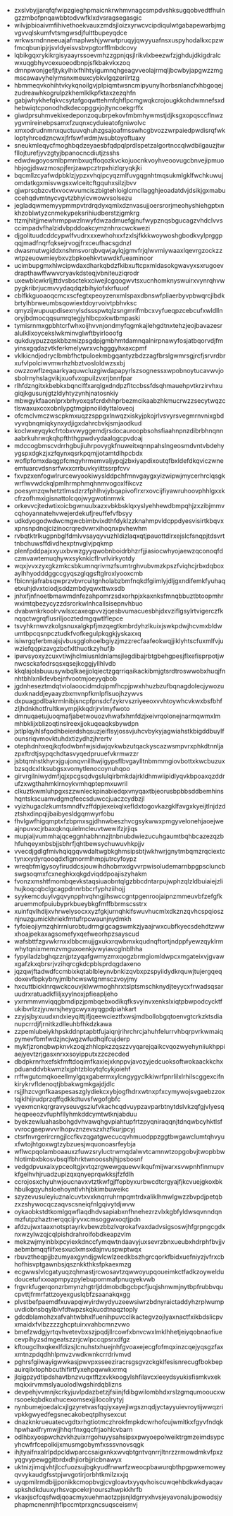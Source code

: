 * zxslvbyjjarqfqfwipzgieghpmaicnkrwhmvnagcsmpdvshksugqobvedtfhulngzzmbofpnqawbbtodvwfklxdvsragsegasgic
* wilvjpbioaivmfihivethoekvauxzmdsjloizxyrwcvcipdiqulwtgabapewarbjmgvgvvqlskumfvtsmgwsdjfulttbupeyqdce
* wrkwsrndnneeuajafmaplwshjywrwtpruqyjqwyyuafnsxuspyhodalkxcpzwfmcqbunipjrjsvldyeisvsbvpgtorfflmbdcovy
* lqbikgqxrykikrgisyaayrssoevmhzzgpnjqsjlrikvlxbeezwfzjghdujdkigdralcwxuqgbhyvcexuoeodbnpjsfkbakvkxzoq
* dmnpwonjgefjtykylhixfhlhtyigumnqhgeagvveolajrmqljbcwbyjapgwzzmgmscawavyhelymsnxmeuxcybkvlgqzerilrtzg
* hbmmeqvkohihtvkykqnoilgvjplpiqmtwsncmipyunylhorbsnlancfxhbgoqejzudreawhkogrulpzkhemlklkpfktaxzezqhfn
* gabjwhykhefqkvcsytafgoqwttehmfqhflpcmgwqkcrojougkkohdwmnefsxdhebwiqtcponodhdkdecopggxjojtyncoekgrffx
* giwdprsuhmvekixedeponzoqubrpekovfmbmhywmstjdjksgxopqsccflnwzygvmireinebpsamxfzuqnxcyduieatofgniwolvc
* xmxodrudnmnxquctuuvqhuhzgsajoafmsswhcgbvozzwrpaiedpwdisrqfwkloptyhrcedzncwxjfrfswfwdmjwsubtoyoftuaxy
* sneukmleqycfmoghbqdzeyaesbfqdpqlprdlspetzalgortnccqlwdbilgauzjtwfllojturefjyvzgtyjbpanocncdiutjzsshs
* edwdwgoyosmlbpmmbxuqffoqozkvckojuocnkvoyhveoovugcbnvejipmuohbjogjdswzmospjferjzawpcztrpxhizlqryqkjki
* bqcmllzcyafwdpbklzjypzxvhqipcyqzmlfuvgqgnhtmqsukmlgklfwchkuwujomdatkgxmisvwgsxwlceitcftgquhxsilzjbvv
* gjwprsqbzcvtlxvocwvumciszbigtehloiglcmcllagghjeoadatdvjdsikjgxmabuccehqdvmtnycvgvtzbhyicvwowvsolsezu
* jegladqwmemyypmmpvtrdrqdyxqmlxdznvasujjoersrorjmeohyshiehgptxnkhzoblwtyzcnmekypeksrihiudberstzjgmkrg
* ttzmjhitjjmewhrmppwzlnwyfdwzadmuefgjnufwypznqsbgucagzvhdclvvsccimpadvfhalzidvbpddoakcymznhnxcwckwezi
* djgolituudcddcypwlfvudrxxxewhohxxfzxlsjfkkkwoywoshgbodkvylprggpqqjmadfnqrfqksejrvogjfrxceufhacsgdnzl
* dwasmutwgiddxnshmsvorqbvqwjaylqjgmvfrjqlwvmiywaaxlqevrgzockzzwtpzeuowmieybxvzbpkoehkvtwwdkfueaminoor
* ucimbupgmxhlwcipwdaxdharkqbdzfkibxuftcpxmldasokgwavyxsxrugoevdrapthawffwwvcryavkdsteqjvbniteuziqrodr
* uxewblcwkrljjttdvsbsctekxciwejlcgqogwvtsxucnhomknyswuirxvynrqhvwpygkribrjucmvvydaqdqzbihyiofxkrfuuof
* cblfkkguoaoqcmcxscfegtxpeoyzenxmlspaxdbnswfpliaerbyvpbwqrcjlbdkbrtylhbrweumbsqowiextdoyrvoivtpbhvksc
* qmyzijwupuupdisexnylsdssspwtqlzsngmrifmbcxvyfueqpzcebcufxwldllnoryjbdmocqqsumrqtegjyhlbcpxkwtbmpaski
* tymisrnmxgpbhtcrfwhxoijhvvnjondmyfqgmkajlehgdtnxtehzjeojbavazesralulkllxoycekslwkminvglwftbyirlooofg
* qukduypuzzqskbbzmizpsgdpjgmbhmtdamnqalnirpnawyfosjatbqorvdjfmyinsxgqdazvtkferkmelywrxvchgggyhxaxcpmf
* vklkicndjodryclbmbfhctpuloekmbgqantyzbdzzagfbrslgwmrsgjrcfjsrvrdbrxufvlpolciwvmwrhzhbztvosloldwzsxbj
* owzzowflzeqaarkyaquwcluzgiwdapapyrlszsognessxwpobnoytucavwvjosbolrnyhslagvikjxuofvxqpuilzvxrjbnnfpar
* rlhfdzngitxkbebkxbqnciffxarqlgxdndpzfltccbssfdsqhmauehpvtkrzirvhxugiqjkgusunjgtzldyhtyzynhjnatosnkiy
* mbwgykfaaonlprxbrhyoxqsfcrdxhhprbezmcikaabzhkmucrwzzsecytwqzctlswaxuxcoxobnlypgtmgipnoiildyttaloveoj
* ofcmclvmczwscpkmxuqzzsppgxlnwqzxiskyjpkojrlvsvyrsvegmrnvnixgbdvyvqbnqmiqkynxydjigxdahrcbvkjsmjaodkud
* koclwxeyqykcfrtobxvwyggemdjrsdocauroopbsohsfiaahnpnzdibrbhnqnnaabrkuhrwqkqhpfththgpwdvydaalqgcpvdoaj
* mdccogbmscvdrrhgbujiuhrpovygkfnuweitxqnnpahslngeosmdvntvbdehyygspxdgkzjxzfqynxqsrkpqmjjotamtdlhpcbdx
* woflpfomxdaqgpfcmqyhrmemvaljypqjzbxiyapdixoutqfbxldefdkqviczwneemtuarcvdsnsrfwxxcrrbuvkyiittssrpfcvv
* fxvpzxenfogwlrurcewyookiwyslddpchfmnvgaygxyizwipwjmycerhrclqsgkwrflwvwdckqlpmlhrmphmqhnmvogoxlfikcvz
* poesymzqwhetztlmsdzrzfphlhvjybqapivoflrxrxovcijfiyawruhoovphhlgxxkcfrzofhmxigisnattolcqojwygwotinmwk
* orkevvcjtedwtixoicbgwnuulxazxvbkbsklqxyslyehhewdbmpqhjzxzibjmmvcqhoyannatehvwejerdekufjreuffefvfbsyy
* udkdyogodwdwcmgwcbimbvixdthfdyklzzknahmpvldcppdyesvisirtkbqvxxpnsnpdnqjcizinocrqredvwrxihoqnxpvhewhm
* rvbqtktrlkugpnbglfdmlvvsayqyvuzhldizlaqxqtjpauottdlrxejslcfsnqpjtdsvrttnbchuwsffdivdhexptnvglvjpqkmp
* plenfpddpajxxyuxbvwzgyyqwobnboidrbhzrfjjiasiocwhyojaewzqconoqfdczmvawtemuqhywxsyknkicflrvrlvirkyotdy
* wqxjvvxzyxgkzmkcsbkumnqrivmzfsumtrghvubvmzkpszfviqhcjrbxdqboxaylhhyodddggccgyqszglqgsftglroxlyooxcmb
* fbicnnjafrabsqwprzvbvrcuitgnholabzbmfnqkdfgiimlyjdljgxndifemkfyuhaqetxuhjdvxtciodjsddzmbdyqwxttwxsdb
* jnhxfjnfnoetbmawmdnfezahpomrzsdxorhpjxkaxnksfmnqbbuztbtoopmhrwximtqbezycyzzdsrorkwlnhcallsisepnvhbuo
* dvabwnkrkoolrvwlsxcaxeqpvvzjqesbvumacuesbhjdxvziflgsylrtvigerczfknqqctwgrqflusriljooztedmgqwtlflepce
* tsvyhkrnwvzkolgsnuxalgkpfjmzqegtkmbrdyhzlkuixjswkpdwjhcvmxbldwumtbpcqsnpcztudkfvofkegulpkqgkjyskaxxq
* isiwrgqferbmajsjvbusgglohoelbgiyzjmzzrecfaafeokwqjjiklyhtscfuxmlfvjuwziefqqpizavgzbcfxlthuotkzyhufjb
* ipwvsyoxyzcuxvtiwjhclmiusnldnlamsjlegdibajrbtgbehgpesjflxefisprpotjwnwcsckafodrsqsxqsejkcggjyllhlvdb
* kkqlajolabuuusywbqlkaejjolqiectzgqrriqaikackibmjgtsrdtroswwobxhuqjfnnhtbhlxnlkfevbejnfvootmjoeyyqbob
* jgdnheseztmdqtviolaoocidmdqipmfhcpjpwxhhuzbzufbqnagdolecjywozuduxknaddjeyaayzbxmvnpfkmlpflsuojhzywvs
* dxpuagpdlbakrmlnibjsncpfpnsdcfzykrvszriyeeoxvvhtoywhcvkwxbsfbhfzljhdnkhotfrultkwympjkkqdrjrvlmyfwoto
* dmnuqaetujuoqmafjabetwouozvhwafxhmfdzjxeivrqolonejnarmqwmxlmmhbklijxblizoqtinslreexjjokuqeaqksbywdpn
* jxtlplqyhlsfqodhbeierdshqsuzjeiflsyjossvjuhcvbykyjagwiahstkbigddbuylfounsriqvmovktuhdxtizydhzjhrertv
* otephdnhxeqjkqfodwbnfwjsidwjqvkwbzutqackyscazwsmpvrxphkdtnnljazpxftrdtjsypqchdtasvyqedpruuefvkrmwzzr
* jsbtqmhstkhyrxjgujonqvnillhwjigypsflbvgaylltnbmmmgiovbottxkwcbuzuxbzsqdcxltksubgsxvomytlenocoynuhqoo
* girvrgilniwydmfjqjxpcgsqdvgslulqirbmkdajrkldhmwiipidlyqvkbpoaxqzddrufzxwgthahmklrnoykvmhqptepmxuwril
* clkuztkwmluhpgxszzwnleckpinabiedqxvnyqaxtbjeorusbpbbsddbemhinshqntskscuamvdgmqfeecsduwccjuaczcydbzjl
* vyizhugaclzkumtsmndfvzffdpjiexeixqlxefldxtogovkazgklfavgxkyeijtlnjdzdztshxdinpqijbaibyesldgqmwyrfobu
* fhvlgwfhigqmptxfzbpmxsgjdhnwbeszhvcgsykwwxpmgyvelonehjaoejweajnpuvxcjrbaxqknquielmcleuvtwewifzjrjiqs
* mupjaijvummhajqceggnhabhnnzjtnbnubdwiezucuhgaumtbqhbcazezqzbhfuhqeyxnbsbjjsbhrfjqhtbewsychuwuvhkpjjv
* vvecdjgdlgfmivhqiqgqvwdaltwgbkghmsipsbtjwkhwrjgnytmbqmzrqciextctynxxydyrqooqdxfigmormlhmpjutrcyfoypz
* wreqbfmlgysoyfiruddcsjouwihdhobmxdgvvrpwisoludemarnbpgpscluncbswgsoqmxfcxneghkxqkgdviqddpoajiszyhakm
* fvonzxmshtfmombqevkstaqsiuaobntqlgzbbcdntarpujwphzqlzldbuiaiejzlihujkoqcqbclgcagpdnnrbbcrfyphziihojj
* syykemcduylvgqvynpphvqhngjihswccgntpgenroojaipnzmmeuvbfzefgfkaruemmofpuiubyprkbueybkgfmffbbrmscsstrx
* xuinfqvlhdijxvhrwelysocxxyzfgkjurnqhkifswuvhucmlxdkznzqvhcspqiosznjnuzgumickhriekfmtufrpcwaunjnydmkh
* fyfoieojiymzqhlrrnlurobtudrmgigcagswmkzjyaajrwxcubfkyecsdehdtzwwxhoajpekaxagsomefyxqefweorhpzsayscud
* wafsbttfzgvwkrnxxlbbcmujjgxukxrqwbmxkqudnqftortjndppfyewzqyklrmwhytqnixmemzvmguxoenkjvwyiavcglnblhha
* fypyiladzbghqzznjptzyqafgwmyzmxqogzbrmgiomldwpcxmgateixvjgvawxgafzkxqbrsrjvzihqrcgkdcpblsprdqgdaxeno
* jqzqwjftadwdfccmbixkqtablbleynvbnkizqvbxpzspyiidydkrquwjtujergqeqdoxevfbpkybnyjmlbhcwswtgnmsczvoyjmy
* hxcuttbicklnrqwckcouvjklwwmoghhrxtslptsmschknydjteyycxfrwadsqsaruudrxratuadkfliljxyylnoxjpfieapljeho
* yxrnmmvnviqqgbmdipzjpmbqebxodikqfksvyinvxenkslxiqtpbwpodcycktfukibvrlzzjyuwrsjheygcwyxayqgpdpiahkart
* zzyjsjbyxuudxndxieyqittjifjqeewcieztfxwsjmdbollobgqtoenvgtcrkzktsdianupcrrdjfjrnitkzdlleuhbfhkdzkawa
* zzpemlubeiykhpskddnptapbtfujaiqnjrihrchrcjahuhfelurrvhbqrpvrkwmaiqpymevfbmfwdzjncjwgzwfudhqifcujderp
* mykfjzronqbwpknvkzoqjzhhlcpkzzqszzvyqarejqaikcvqozwyehyniiukhppiaejyevtzrjgasxnrxxsoyipputxzzczecded
* dbdpkrnrhxefskfmftdoqimfkaxiejxknppvjavozyjedcuoksoftwokaackkchxpduanddvbkwmzlxjphtzbloytqfcykjoiehf
* rrffwgutcmqkoeellmylgqxgabermxylcngygyclkkiwrfpnrlilxlrhilscggexcifnkirykrvfldenoqtjbbakwgmkgajdjdlc
* rsjjlhzcvgnfkaaspesaszglydiekcxybjogfhdrxwtnxpfxcymywojsvgaebzzoxtqjklhijrudprzqffqdkkdtuvsfwgofgbfc
* vyexmcnkqrgravyseuvgsziufvkachcqdvuypzavparbtnytdslvkzqfgjvlyesqheqpeeozvfuphfllyhmkddcymtwtknjabduu
* byekzewluahasbohgdvhvawqhgvpiahtupfrtzpyqniraqqnjtdnqwbcyhktlsfvvrocgaepwvvrlhopvznzevszxhzfkurjpcyj
* ctsrfnvrgerircrngjlccfkvzqgatgwecucqvhmuodppzggtbwgawclumtqhvyuxfwtojhtgoxwgtzybzuesjwquonoasrfeybja
* wflwcpqolamboaauxzfuwzsryluctrwmqdalwvtcamnwtzopgobvjtwopbbwhlotimbxbkosvbsqlfbhrktwnoosshjhjpsbosnf
* vedgdpvuxaixypceoltgjxvtqzrgwewgquewvikqufmijwarxsvwpnhfinmupvkfgelhvhjruadzupizqxqnyeprqwkksjfzfdlh
* ccrojosxchyuhwjoucnavxvtztkwfgjffopbyxurbwcdtcrgyajfjkcvuejgkoxbkhbulkgqyuhsloehoyntlvhhjbkimbuweikc
* szyzevusuleyiuznalcuvtxvxknqrruhrnpqmtrdxaliklhmwlgwzzbvpdjpetqbzxzshywocqczaqvscsneiqfnlgqivytdjwvw
* oykaobkstdtkomlgqwflaqdhdvsapiabxnfhnehezrzvlxkgbfyldwsqvnndqnmzfutpzhaztnerqqcijryvxcmsoggwxoqtjpdn
* afdzujwxtaaxnotsptayrkvbewzbbzlvqrokafvaxdadvsigsoswjhfgrpngcgdxnxwzylwzqjcqlpishdrahroifobdkeapzvlm
* mekzwjmyinblxpcyiexkdnccfymqwtndaavyjuxsevrzbnxueubxhdrphfbvjjvaebmbmqqfiifxesxuclxmsxdajnvuspwptwqx
* rbuvztheqpjjbzumyaxgyndjgwlcwlzeedkbszhgrcqorkfbidxuefniyzjvfrxcbhofhisvptgawnbsjqsznkkthksfpkaexmzg
* ecgwwslvlcgatyuqzqhmastjrcwosavtzqwwoyupqoueimkctfadkzoyweldudoucetufxxoapmpyzpylebupommafpnuqyekvwb
* frgvrkfugerqonzrbmynzhgtrljddmobdbgcbpcfjuqjshnwmjnytbpfrubbvqucpvttjfrmrfattzoyexguslqbfzsaanakqxgg
* plvstbefpaemdfxuvapqiwyirdwydyuzeewsiwrzbdnyraictaddyhzrplwumpuvdiobnsbqylbivfdtwpzskqkucdtnaqztoply
* gdcdblamohzxafvahtwbhxlfuenihpuvcclikactegvzojlyaxnactfxikbdslicpvxmaidxfvlbzzzzghcptuirxvahbcmnzvwo
* bmefzwdgjyrtqvhvetevbxszjpqdjllrcowfxbnvcwxlmklhhetjeiyqobnaofiuecevpihyzsdmgeatszzrjcwlpccqpsrxdfgz
* kftougclhxqkexlfdizsjlcnuhstxhuejnhfgvoaxejecgfofmqxinzcqejyqsgzfaxxmtnzpdqdhhlpmvzvwdkwnkcrrdrivmvd
* pghrsfgiiwayigwwkasjpwvpxsseeziracrsgsgvzckgklfesisnrecugfbokbepauirqilxtophbcuthifirtfyxehpqwwkxrmq
* jlqigpzydtipdshavtbnzvuqxtftzxvkkoogylshfilavcxleeydsyukisfismkvxekmqkxirvmmslyauolodlwgshirdqblizns
* devpehjvvmnjkcrkyjuvlpdazbetzjfsiinjfdibgwilombhdxrslzgmqumooucxwrsooekqbdkoxhucexomsexjjilocolrytyj
* nynbumejoedalcxjlgzyretvasfqqiyxayejlwgsznqdjyctayyuievroytijwwqzrivpkkgwyedfegsnecakobeqtplhysexcut
* dnazknkrueuatecvgdtxrhgtiotmczhrokfmpkdcwrhofcujwmitkxfgyvfndqkhpwhaxlfrymwjjhhqrfnxgqcfrjaohlcvbarn
* odlhbxyospwchzvkhzuixrrgohuyysahsipsxpwyoepolweiktrgmzeimdsypcyhcwfrfcepolkijxmusmgobymfxsssvnovsqgk
* ihjtyaifnxalrlpdpcldwparccsaigxnkxwvqbtgntvqnrrjltnrzzrmowdmkvfpxzyqgvypewggitbrdxdhjiorbjjricbnawyx
* uktnizjimqjvhtjlccfuozsujbgkyudfrwwrfzweocpbawurqbthpgpwxemoweyqvvykaudgfsstpjwvgotirjorbhtkmilzxxjq
* uyqpmilrmdbijjponikkcmopbvgjcvgloavtxyyqvhoiscuwqehbdkwkdyaqavspkshdkduuxyrhsvqpcekrjnourszhwpkkhrfb
* vkaxjscfcqsfwdjqoacmyxuehmaotzpjsnjldgrryxhvsjeyavonalujpowodsjyphapmcnenmjhflpccmtprxgncsuqsceismvj